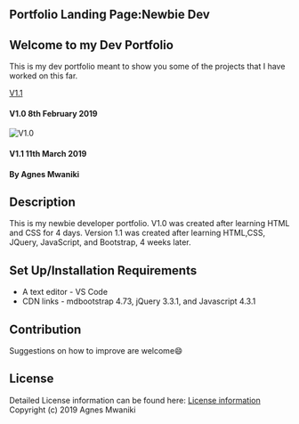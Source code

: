 ## Portfolio Landing Page:Newbie Dev
## Welcome to my Dev Portfolio
This is my dev portfolio meant to show you some of the projects that I have worked on this far. 

[V1.1]()

#### V1.0 8th February 2019
![V1.0](/porfolio-landing-page/images/V1.0.gif)
#### V1.1 11th March 2019

#### By Agnes Mwaniki

## Description
This is my newbie developer portfolio. V1.0 was created after learning HTML and CSS for 4 days. Version 1.1 was created after learning HTML,CSS, JQuery, JavaScript, and Bootstrap, 4 weeks later.

## Set Up/Installation Requirements
* A text editor - VS Code
* CDN links - mdbootstrap 4.73, jQuery 3.3.1, and Javascript 4.3.1

## Contribution

Suggestions on how to improve are welcome:smile:

## License
Detailed License information can be found here: [License information](LICENSE.md) Copyright (c) 2019 Agnes Mwaniki
